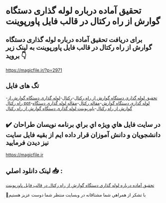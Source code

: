 # تحقیق آماده درباره لوله گذاری دستگاه گوارش از راه رکتال در قالب فایل پاورپوینت

## برای دریافت تحقیق آماده درباره لوله گذاری دستگاه گوارش از راه رکتال در قالب فایل پاورپوینت به لینک زیر بروید 👇

https://magicfile.ir/?p=2971

## تگ های فایل

-[تحقیق لوله گذاري دستگاه گوارش از راه رکتال](https://magicfile.ir/product/%d8%aa%d8%ad%d9%82%d9%8a%d9%82-%d9%84%d9%88%d9%84%d9%87-%da%af%d8%b0%d8%a7%d8%b1%d9%8a-%d8%af%d8%b3%d8%aa%da%af%d8%a7%d9%87-%da%af%d9%88%d8%a7%d8%b1%d8%b4-%d8%a7%d8%b2-%d8%b1%d8%a7%d9%87-%d8%b1%da%a9%d8%aa%d8%a7%d9%84-%d8%af%d8%b1-%d9%be%d8%a7%d9%88%d8%b1%d9%be%d9%88%d9%8a%d9%86%d8%aa/)-[رکتال](https://magicfile.ir/product/%d8%aa%d8%ad%d9%82%d9%8a%d9%82-%d9%84%d9%88%d9%84%d9%87-%da%af%d8%b0%d8%a7%d8%b1%d9%8a-%d8%af%d8%b3%d8%aa%da%af%d8%a7%d9%87-%da%af%d9%88%d8%a7%d8%b1%d8%b4-%d8%a7%d8%b2-%d8%b1%d8%a7%d9%87-%d8%b1%da%a9%d8%aa%d8%a7%d9%84-%d8%af%d8%b1-%d9%be%d8%a7%d9%88%d8%b1%d9%be%d9%88%d9%8a%d9%86%d8%aa/)-[لوله گذاري دستگاه گوارش از راه رکتال ppt](https://magicfile.ir/product/%d8%aa%d8%ad%d9%82%d9%8a%d9%82-%d9%84%d9%88%d9%84%d9%87-%da%af%d8%b0%d8%a7%d8%b1%d9%8a-%d8%af%d8%b3%d8%aa%da%af%d8%a7%d9%87-%da%af%d9%88%d8%a7%d8%b1%d8%b4-%d8%a7%d8%b2-%d8%b1%d8%a7%d9%87-%d8%b1%da%a9%d8%aa%d8%a7%d9%84-%d8%af%d8%b1-%d9%be%d8%a7%d9%88%d8%b1%d9%be%d9%88%d9%8a%d9%86%d8%aa/)-[لوله گذاری دستگاه گوارش](https://magicfile.ir/product/%d8%aa%d8%ad%d9%82%d9%8a%d9%82-%d9%84%d9%88%d9%84%d9%87-%da%af%d8%b0%d8%a7%d8%b1%d9%8a-%d8%af%d8%b3%d8%aa%da%af%d8%a7%d9%87-%da%af%d9%88%d8%a7%d8%b1%d8%b4-%d8%a7%d8%b2-%d8%b1%d8%a7%d9%87-%d8%b1%da%a9%d8%aa%d8%a7%d9%84-%d8%af%d8%b1-%d9%be%d8%a7%d9%88%d8%b1%d9%be%d9%88%d9%8a%d9%86%d8%aa/)-[مقاله رکتال](https://magicfile.ir/product/%d8%aa%d8%ad%d9%82%d9%8a%d9%82-%d9%84%d9%88%d9%84%d9%87-%da%af%d8%b0%d8%a7%d8%b1%d9%8a-%d8%af%d8%b3%d8%aa%da%af%d8%a7%d9%87-%da%af%d9%88%d8%a7%d8%b1%d8%b4-%d8%a7%d8%b2-%d8%b1%d8%a7%d9%87-%d8%b1%da%a9%d8%aa%d8%a7%d9%84-%d8%af%d8%b1-%d9%be%d8%a7%d9%88%d8%b1%d9%be%d9%88%d9%8a%d9%86%d8%aa/)-[مقاله لوله گذاري دستگاه گوارش از راه رکتال](https://magicfile.ir/product/%d8%aa%d8%ad%d9%82%d9%8a%d9%82-%d9%84%d9%88%d9%84%d9%87-%da%af%d8%b0%d8%a7%d8%b1%d9%8a-%d8%af%d8%b3%d8%aa%da%af%d8%a7%d9%87-%da%af%d9%88%d8%a7%d8%b1%d8%b4-%d8%a7%d8%b2-%d8%b1%d8%a7%d9%87-%d8%b1%da%a9%d8%aa%d8%a7%d9%84-%d8%af%d8%b1-%d9%be%d8%a7%d9%88%d8%b1%d9%be%d9%88%d9%8a%d9%86%d8%aa/)-[پاورپوینت لوله گذاری دستگاه گوارش از راه رکتال](https://magicfile.ir/product/%d8%aa%d8%ad%d9%82%d9%8a%d9%82-%d9%84%d9%88%d9%84%d9%87-%da%af%d8%b0%d8%a7%d8%b1%d9%8a-%d8%af%d8%b3%d8%aa%da%af%d8%a7%d9%87-%da%af%d9%88%d8%a7%d8%b1%d8%b4-%d8%a7%d8%b2-%d8%b1%d8%a7%d9%87-%d8%b1%da%a9%d8%aa%d8%a7%d9%84-%d8%af%d8%b1-%d9%be%d8%a7%d9%88%d8%b1%d9%be%d9%88%d9%8a%d9%86%d8%aa/)

## ✔️ در سايت فايل هاي ويژه اي براي برنامه نويسان طراحان دانشجويان و دانش آموزان قرار داده ايم از بقيه فايل سايت نيز ديدن فرماييد

https://magicfile.ir


## لينک دانلود اصلي 📥 :

[تحقیق آماده درباره لوله گذاری دستگاه گوارش از راه رکتال در قالب فایل پاورپوینت](https://magicfile.ir/product/%d8%aa%d8%ad%d9%82%d9%8a%d9%82-%d9%84%d9%88%d9%84%d9%87-%da%af%d8%b0%d8%a7%d8%b1%d9%8a-%d8%af%d8%b3%d8%aa%da%af%d8%a7%d9%87-%da%af%d9%88%d8%a7%d8%b1%d8%b4-%d8%a7%d8%b2-%d8%b1%d8%a7%d9%87-%d8%b1%da%a9%d8%aa%d8%a7%d9%84-%d8%af%d8%b1-%d9%be%d8%a7%d9%88%d8%b1%d9%be%d9%88%d9%8a%d9%86%d8%aa/) 


🙏با تشکر از همراهي شما مشتاقانه در وبسایت منتظر شما دوست عزیز هستیم


